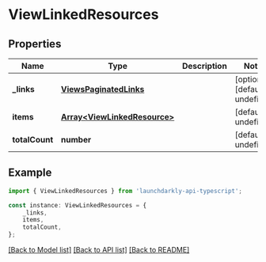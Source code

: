 # ViewLinkedResources


## Properties

Name | Type | Description | Notes
------------ | ------------- | ------------- | -------------
**_links** | [**ViewsPaginatedLinks**](ViewsPaginatedLinks.md) |  | [optional] [default to undefined]
**items** | [**Array&lt;ViewLinkedResource&gt;**](ViewLinkedResource.md) |  | [default to undefined]
**totalCount** | **number** |  | [default to undefined]

## Example

```typescript
import { ViewLinkedResources } from 'launchdarkly-api-typescript';

const instance: ViewLinkedResources = {
    _links,
    items,
    totalCount,
};
```

[[Back to Model list]](../README.md#documentation-for-models) [[Back to API list]](../README.md#documentation-for-api-endpoints) [[Back to README]](../README.md)
